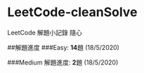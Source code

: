 # LeetCode-cleanSolve
LeetCode 解題小記錄 隨心

##解題進度
###Easy:
**14**題 (18/5/2020)

###Medium 解題進度:
**2**題 (18/5/2020)
